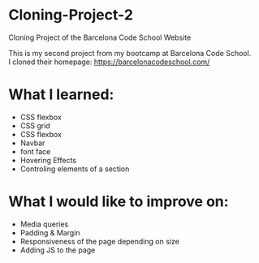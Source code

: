 # Cloning-Project-2
Cloning Project of the Barcelona Code School Website 

This is my second project from my bootcamp at Barcelona Code School. <br>
I cloned their homepage: https://barcelonacodeschool.com/ <br>

<h1><b>What I learned:</b></h1>
<ul>
  <li>CSS flexbox </li>
  <li>CSS grid </li>
  <li>CSS flexbox </li>
  <li>Navbar </li>
  <li>font face </li>
  <li>Hovering Effects </li>
  <li>Controling elements of a section </li>
  </ul>

  <h1><b>What I would like to improve on:</b></h1>
<ul>
  <li>Media queries</li>
  <li>Padding & Margin </li>
  <li>Responsiveness of the page depending on size </li>
  <li>Adding JS to the page</li>
  </ul>

